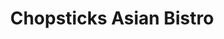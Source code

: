 ---
layout: place
title: "Chopsticks Asian Bistro"
permalink: /colorado/littleton/chopsticks-asian-bistro.html
stateAbbr: CO
stateName: Colorado
cityName: Littleton
place_id: ChIJ4dl7NmV5a4cR7csKccf7BhQ
photos:
  - name: >-
      places/ChIJ4dl7NmV5a4cR7csKccf7BhQ/photos/AeeoHcLDBoQ5BPFyrOH0iePPqHJp9UKIF6zgE4yfSn5LrYSO3DVLHAqMCZxVwzWVWJRZs51NAhKjFW00NOEHkPbExk3nnfu_HO6galeku3H40mQ30ps5CPee93PSctklrdiSOzhgi_THdugaZmCiA3KipPx9niFZURqnLgZrHiAczxeZtQnc3RUErOeqq1AUnvrvSBkKSrATTZ-ui7T1p3eCDjkUn4GhXslTr57G7a-Rl6OeVnHdCcyhN-6t1JafZVpk4bbZ-0r7SYb_82NPChlPw5vEr6-kA3ITwBqbX1MDOOvn7wNYx7chMIJjOlkX-rmTx-pVy5dGA_ibnJOEvagd1dYxvpG2EmrvEqqbGylCh-x7NpV8zQhpCV8S7aE0zS8JM2SnG4OJsVPYeBnoj4e-Fflmn6rQfUr3QPikETuPsHGNe9UW
    widthPx: 4032
    heightPx: 3024
    authorAttributions:
      - displayName: KyLee Productions
        uri: https://maps.google.com/maps/contrib/116498420815777619982
        photoUri: >-
          https://lh3.googleusercontent.com/a-/ALV-UjWWWNVQSVOFJ8T18LjMzkSjh1B8CZs9582idCq2BcrkT96g-YS4iA=s100-p-k-no-mo
    flagContentUri: >-
      https://www.google.com/local/imagery/report/?cb_client=maps_api_places.places_api&image_key=!1e10!2sCIHM0ogKEICAgIDt34ntxgE&hl=en-US
    googleMapsUri: >-
      https://www.google.com/maps/place//data=!3m4!1e2!3m2!1sCIHM0ogKEICAgIDt34ntxgE!2e10!4m2!3m1!1s0x876b7965367bd9e1:0x1406fbc7710acbed
  - name: >-
      places/ChIJ4dl7NmV5a4cR7csKccf7BhQ/photos/AeeoHcK2Njn8pVXKg5tvRWnYCWET1iBRrTkKQbXtpn6EQIoO0cNWJ4bi9UVz0HeIxs_fvo81T0uwFiGys7slGgcLgQs-KYFtPwbwGpdXf0H3k-K-xwGww_LUvL_JaFMafi0Afa1Q2Sg57oRwy1SjQxSHWAnt88JHaHxT8I3r3UQ3vL_QOCNKG3dTO1ZaZjmUsbNl_14pKKfLmNZGsf_1FApmyMBZNE6JiVKhqUfeqqwlDpriYyj2O_LA5OBMtLGml_GdOLriE4YbZ0ECj1aK-vwd2ppwCzFoPKlRdOmTSzi6vgpKmw
    widthPx: 750
    heightPx: 1000
    authorAttributions:
      - displayName: Chopsticks Asian Bistro
        uri: https://maps.google.com/maps/contrib/112186189204779140443
        photoUri: >-
          https://lh3.googleusercontent.com/a/ACg8ocI3l5KfuhN9aP50nfXza-aMFpgyj0BpgJBqMX9N_T44JE_Lqw=s100-p-k-no-mo
    flagContentUri: >-
      https://www.google.com/local/imagery/report/?cb_client=maps_api_places.places_api&image_key=!1e10!2sAF1QipOFIWQGOYRkM56DiqighXjLGICgpOifoRTM3R22&hl=en-US
    googleMapsUri: >-
      https://www.google.com/maps/place//data=!3m4!1e2!3m2!1sAF1QipOFIWQGOYRkM56DiqighXjLGICgpOifoRTM3R22!2e10!4m2!3m1!1s0x876b7965367bd9e1:0x1406fbc7710acbed
  - name: >-
      places/ChIJ4dl7NmV5a4cR7csKccf7BhQ/photos/AeeoHcKpE827XtUUqHdl_IFOetUUrj3J9Q0s4AcTNNCRe2S0cOV7Oys7Zbx79Tv_ZYkDPcitMcrGEL2QGyd2RbrCRn_8jjpbgCRXTIX-mUYk8VmQBqxh8upwiL8-rpKTHeh_tJG__wGi5VENvs2UmSqoXedvjJW6RwiyRQ7Q4HPBBLg53dZNma6ZKXHLZWJCtr0r7rW5luFxgPlCXwXlI_eXg05aSU9WpsBZRpTa1BiEMVhaDpl6EPEKGVOpWfbCaQqQqWh9MdZizEW0OiEEMgxP0UNtBH1edOaS-x430LF9G2DmO1p-Dm02s1C9Prq6xEMyEcbxCCtXUBnpBO0pU95nBSjoNU26Mqe7UjZWvfQZ2m3KQ8Stikp2r_Madxs8w1zJegqElJsKYhUMVsRbJB_BdL0ebUtoqr8yMNHTx74HeYWV5Cm2
    widthPx: 3024
    heightPx: 4032
    authorAttributions:
      - displayName: KyLee Productions
        uri: https://maps.google.com/maps/contrib/116498420815777619982
        photoUri: >-
          https://lh3.googleusercontent.com/a-/ALV-UjWWWNVQSVOFJ8T18LjMzkSjh1B8CZs9582idCq2BcrkT96g-YS4iA=s100-p-k-no-mo
    flagContentUri: >-
      https://www.google.com/local/imagery/report/?cb_client=maps_api_places.places_api&image_key=!1e10!2sCIHM0ogKEICAgIDt34ntlgE&hl=en-US
    googleMapsUri: >-
      https://www.google.com/maps/place//data=!3m4!1e2!3m2!1sCIHM0ogKEICAgIDt34ntlgE!2e10!4m2!3m1!1s0x876b7965367bd9e1:0x1406fbc7710acbed
  - name: >-
      places/ChIJ4dl7NmV5a4cR7csKccf7BhQ/photos/AeeoHcJ_OkZKOnzFnpODENjdwpKbFXBN44VMox2xbPzP9zQrirgEYSg5j8sWRV4n6fAnNQPlwV0-9zhzgD1IrjFFtArK1uMq8GvU2UWSAqYDFghn0vRdgzOz4d-XG-zoa44uwIwDLWQywGC6Jx_8PQOaLsqsWdzAagQJ-bqQm90gc_ukvcoX8KiKdlNki2TfxA0X4BcqgGAKnkMz2qjcWPjTINu_XfsiH_0hgrvgXM7R5TGjuLd054QeGOrX4UkZzQeB9oNhLK12lKLOSklZVO5Mwe3p0s3dLal7xQ0dtVTx3aGuFLUAjOJLtZkdXSYjILgxz3hF8AGEIBL8IwYGv65X9RRcaJS-1cyXKPUSPt8KNLeVApROxjlzxhkav-z_lYLavlrNnju-XBD4j5XO9VZJkgy9eNzD9YxBUDkIs7_RnAvBJ9s
    widthPx: 4000
    heightPx: 3000
    authorAttributions:
      - displayName: Roman Peek
        uri: https://maps.google.com/maps/contrib/106577046650899158593
        photoUri: >-
          https://lh3.googleusercontent.com/a-/ALV-UjWoxynqbdAKK7-svzCAnNKp4GMItJqxlA6qoof3KmxsO5XK7YEKeA=s100-p-k-no-mo
    flagContentUri: >-
      https://www.google.com/local/imagery/report/?cb_client=maps_api_places.places_api&image_key=!1e10!2sCIHM0ogKEICAgIDRmsLAwwE&hl=en-US
    googleMapsUri: >-
      https://www.google.com/maps/place//data=!3m4!1e2!3m2!1sCIHM0ogKEICAgIDRmsLAwwE!2e10!4m2!3m1!1s0x876b7965367bd9e1:0x1406fbc7710acbed
  - name: >-
      places/ChIJ4dl7NmV5a4cR7csKccf7BhQ/photos/AeeoHcJpFpp-WwM8aphuk9qRAKRQd50Z1TTG8yOiU69fEsNj21dNIxKYFGWpiv2NFzaG5T34kCEOssmHP8nq5cnAKz2c7S3mbG-1ELeUu8BcaNwp0d0xU2Frk3TlHAykCNPZkzhEdVM4w3Z91oV8fZc_SPBSKniX8VJFeZfvDQsviLtlr-iNZ5Shdazx8cIz_jixW-acum-fe6EbPtI5V2acmbb-HomKyooZhd4z3YUAr6h-XaIcwDWpjdsARx0EXcOu7xOtdbMjDl4xP49nSd79MKgNYLDumGGJxs2v-X4Yl7d6BKug65tzRLcdpVQ9iAluyLTaLITXi0fIbsEBghMg5Zjm8nzeTt_KTLNkRNYpHDHUoBkWsPI5xJDEu4n1usd7RLNz0l1MbdH2jAupr_aD3iCMOMdaSPe_N49KC6GQ37rNbA
    widthPx: 4032
    heightPx: 3024
    authorAttributions:
      - displayName: KyLee Productions
        uri: https://maps.google.com/maps/contrib/116498420815777619982
        photoUri: >-
          https://lh3.googleusercontent.com/a-/ALV-UjWWWNVQSVOFJ8T18LjMzkSjh1B8CZs9582idCq2BcrkT96g-YS4iA=s100-p-k-no-mo
    flagContentUri: >-
      https://www.google.com/local/imagery/report/?cb_client=maps_api_places.places_api&image_key=!1e10!2sCIHM0ogKEICAgIDt34ntVg&hl=en-US
    googleMapsUri: >-
      https://www.google.com/maps/place//data=!3m4!1e2!3m2!1sCIHM0ogKEICAgIDt34ntVg!2e10!4m2!3m1!1s0x876b7965367bd9e1:0x1406fbc7710acbed
  - name: >-
      places/ChIJ4dl7NmV5a4cR7csKccf7BhQ/photos/AeeoHcIo0Ow45Ll7vSVWtU8lI2VEfl20v0rdz9F3ZLHU6qQMOWPJ4Opsodb-vALzXp51Hh2if7Ic2A7ZuxSah4q11-Egm14lyEgdHS01MJRlFcN5SI3_Cthmn-crLwB5Ohm1yqUn4ae-jjzSdB-ISa4CgzFGwEJJ-L-g9d0Xzjy4QJwsJy_6-Knss9oTvNkGAgPsMffkDmF_jNyknZSV0w0iXHhqjpN6HDnVTMyV1eRjGxb4TTn_zJWawS9E2lH8fbb8AUTIBsdDZBKhvFMJRZAfR4Jo97uS7tpre1o5aQk0ElLjBanu30zjTHfzqZx_m_sxGHBSL1SrowiVUJ0LdvGdxvqKfm1gSDBfNCeSZ0chxfGalRWiBroyvjiObatRREqZsGooSDFvWtoOivu2o6XKGzi7XBsla-LDlMpNvuPZ79Q
    widthPx: 3024
    heightPx: 4032
    authorAttributions:
      - displayName: Marcin Czosnyka
        uri: https://maps.google.com/maps/contrib/108118766364068817561
        photoUri: >-
          https://lh3.googleusercontent.com/a/ACg8ocLbAZX59m6FbBUWgH5KXKV8ne02ZlIeWLvjuYda1JyOQasD2_A=s100-p-k-no-mo
    flagContentUri: >-
      https://www.google.com/local/imagery/report/?cb_client=maps_api_places.places_api&image_key=!1e10!2sCIHM0ogKEICAgIDz0s-EMA&hl=en-US
    googleMapsUri: >-
      https://www.google.com/maps/place//data=!3m4!1e2!3m2!1sCIHM0ogKEICAgIDz0s-EMA!2e10!4m2!3m1!1s0x876b7965367bd9e1:0x1406fbc7710acbed
  - name: >-
      places/ChIJ4dl7NmV5a4cR7csKccf7BhQ/photos/AeeoHcKhqHEBKNDdDzpdwbVxvLA9Sa4H6J5fi0f-1iCjKJ96IvejYVJXQgyxevdYJcscS9xGNpC5vbgPAAKnCTPFpLZOL9fzW0LSPTMioqRT9U6Z2jww0FewUp8RaJeNHLKB9Lox6kPWS2CrFYhMs37M17yuV6Z0qspXrsrdsKyyBRLotVHKZ2Ag8A_Z7jBxZmSfoTmpi85ZQXPzsV87M3almTMUqVOV9ByzSBywZvS_GpLfvlqET7EMa2mByPkZuppwzIhUGPxPvruGAPBY5A1Ow7vgva-v1hgTzyT1A8hp-zTPvtWhZG8u3342GNSP-_dogSETzQr6wup6n0RNvZvOTPJot__VTw5kONjP24HM7dMC3c6YHPdNoHYsvQ9qaCqDjYCA6y5h4zPTCMg2gt21jl6TkKTlne-QfYqta6Z8oaiv8A
    widthPx: 4000
    heightPx: 2252
    authorAttributions:
      - displayName: Jimmy Allen
        uri: https://maps.google.com/maps/contrib/118335961948555455872
        photoUri: >-
          https://lh3.googleusercontent.com/a-/ALV-UjXa49btjnal-MY6rXuetk0FcLCxp2-FurhKxJM_hFemAdwiC6Onng=s100-p-k-no-mo
    flagContentUri: >-
      https://www.google.com/local/imagery/report/?cb_client=maps_api_places.places_api&image_key=!1e10!2sCIHM0ogKEICAgICqwamDLw&hl=en-US
    googleMapsUri: >-
      https://www.google.com/maps/place//data=!3m4!1e2!3m2!1sCIHM0ogKEICAgICqwamDLw!2e10!4m2!3m1!1s0x876b7965367bd9e1:0x1406fbc7710acbed
  - name: >-
      places/ChIJ4dl7NmV5a4cR7csKccf7BhQ/photos/AeeoHcJY9_2ADGdFcRvNiYmr8jbba3xdlBHNDT6wHwzx0LWsfg-PtluJjTdPaPMeW3Ok5y2gsWvm588Ju2IwDdTtdK5pQzlykXM9FzEKThFuikOR0UgdmTz-inKckysvVwAYJIK1n70b5f2NysEWBW8PVvN11ZE704ccBmM5G8FHlrOU14jc8yPVB-9Qrh2jBababjtRn_CkqFtgXgG5psgC5EzyUcBioqeCbMj6eVPp7klBUUPjBEw4d3ICKLJF9_fB8t-Qe--wpdiqqIF4UgmAEiMcELJozAl1bEwhbOMPDXfkhK3PxqwknPQckv2fPgPp0DlvAqL8p0fpAWEn3FKnT9O3N1gbVpd0J94RFVb8ajQR0PBf8x4C_WpvXE3tta2x7bddX9O-X_7DIqKBRUDuY3XNFT1j9sL7d7MG_EErHR4
    widthPx: 4000
    heightPx: 2252
    authorAttributions:
      - displayName: Jimmy Allen
        uri: https://maps.google.com/maps/contrib/118335961948555455872
        photoUri: >-
          https://lh3.googleusercontent.com/a-/ALV-UjXa49btjnal-MY6rXuetk0FcLCxp2-FurhKxJM_hFemAdwiC6Onng=s100-p-k-no-mo
    flagContentUri: >-
      https://www.google.com/local/imagery/report/?cb_client=maps_api_places.places_api&image_key=!1e10!2sCIHM0ogKEICAgICqwcmQKA&hl=en-US
    googleMapsUri: >-
      https://www.google.com/maps/place//data=!3m4!1e2!3m2!1sCIHM0ogKEICAgICqwcmQKA!2e10!4m2!3m1!1s0x876b7965367bd9e1:0x1406fbc7710acbed
  - name: >-
      places/ChIJ4dl7NmV5a4cR7csKccf7BhQ/photos/AeeoHcK-pTVsMkT33iCbGCz1hop5ngKdkEm5y3W3qUJqV6b3Y_nnZl-l4fmzwkdHwTKHfCHh8JFKxd45A1APjBQtB1XZeD5JR71w0VCtJsYY9a8nnAULtR3lo7b7d-UxBp7tnX4jStbyTEvwYayJ-gEme1i_oQN8evIb4Rx3Xp5QIqkhzA7YCWpObd3ZPeuZgyF-F4gfMpVVI3D2lAf7ffCf7E1nRWsWFW6BjjGVi8dG5bWgGDc-ncqAUSuqfab_mN-FEhJhvXPMg6tDPKTcyXKEXc_chfDBVEbofTOjmYL1b7_giiCCVQLbF39NhJj2bIUvPoymlJwLKu2KIjO8W_iNbyb2_Re1cfGoTsVXSbxKNrA-jLSGIJYlikV3KwCJOc3eIKdyeoBfOqfh4B5NyV_H46qaXsDAj6y7x1MtdEvxKox27IE5
    widthPx: 3000
    heightPx: 4000
    authorAttributions:
      - displayName: Roman Peek
        uri: https://maps.google.com/maps/contrib/106577046650899158593
        photoUri: >-
          https://lh3.googleusercontent.com/a-/ALV-UjWoxynqbdAKK7-svzCAnNKp4GMItJqxlA6qoof3KmxsO5XK7YEKeA=s100-p-k-no-mo
    flagContentUri: >-
      https://www.google.com/local/imagery/report/?cb_client=maps_api_places.places_api&image_key=!1e10!2sCIHM0ogKEICAgIDRmsLAgwE&hl=en-US
    googleMapsUri: >-
      https://www.google.com/maps/place//data=!3m4!1e2!3m2!1sCIHM0ogKEICAgIDRmsLAgwE!2e10!4m2!3m1!1s0x876b7965367bd9e1:0x1406fbc7710acbed
  - name: >-
      places/ChIJ4dl7NmV5a4cR7csKccf7BhQ/photos/AeeoHcKpNR5rwcpK9PMT4RGyNMPuFUPRrJAf22v6BH0UI6_A9debGKfFexP4pI1SCvLZL2SuV1xcRkVm3MjEaL4VCikPSpFbVQFql5fJUR-CNmqXXqVY-GDea--YsCVEdvA4TDlFrNmZ-5FFhgB6vXYhYVQ6xcuL9IzO-lsJuLOQnIYf9PyLNIyqOD8NnqQl5paBbxTtTSHTh1jvOOeikC4O2GVnUlA3_JMzK9T4CSsTvTRzZTPRxE0ul_RGTxC8Jh-tgTf6KmI8rwZuRdtN8X89BqT0Eg7kqtylzyIjQjVRt5GFctxSJR7sEV2imip1HbYAgkGPkGtYiYEDty62iomb02OmWpvaCqWqWpQ_0sq-Vx7yLtzigNZC4cWpX12qCZl31KIw4Jk-x7ysr9dj8P_dre78BslvoIjG2G7g0Ecf541fucTX
    widthPx: 4000
    heightPx: 2252
    authorAttributions:
      - displayName: Jimmy Allen
        uri: https://maps.google.com/maps/contrib/118335961948555455872
        photoUri: >-
          https://lh3.googleusercontent.com/a-/ALV-UjXa49btjnal-MY6rXuetk0FcLCxp2-FurhKxJM_hFemAdwiC6Onng=s100-p-k-no-mo
    flagContentUri: >-
      https://www.google.com/local/imagery/report/?cb_client=maps_api_places.places_api&image_key=!1e10!2sCIHM0ogKEICAgICqwcmAvAE&hl=en-US
    googleMapsUri: >-
      https://www.google.com/maps/place//data=!3m4!1e2!3m2!1sCIHM0ogKEICAgICqwcmAvAE!2e10!4m2!3m1!1s0x876b7965367bd9e1:0x1406fbc7710acbed
address: 5935 S Zang St unit 2-3, Littleton, CO 80127, USA
street: 5935 S Zang St unit 2-3
city: Littleton
state: CO
zip: '80127'
country: USA
neighborhood: Summit Ridge at West Meadows
latitude: '39.608885'
longitude: '-105.146964'
accessibility_options:
  wheelchairAccessibleParking: true
  wheelchairAccessibleEntrance: true
  wheelchairAccessibleSeating: true
business_status: OPERATIONAL
name: Chopsticks Asian Bistro
google_maps_links:
  directionsUri: >-
    https://www.google.com/maps/dir//''/data=!4m7!4m6!1m1!4e2!1m2!1m1!1s0x876b7965367bd9e1:0x1406fbc7710acbed!3e0
  placeUri: https://maps.google.com/?cid=1443117564632419309
  writeAReviewUri: >-
    https://www.google.com/maps/place//data=!4m3!3m2!1s0x876b7965367bd9e1:0x1406fbc7710acbed!12e1
  reviewsUri: >-
    https://www.google.com/maps/place//data=!4m4!3m3!1s0x876b7965367bd9e1:0x1406fbc7710acbed!9m1!1b1
  photosUri: >-
    https://www.google.com/maps/place//data=!4m3!3m2!1s0x876b7965367bd9e1:0x1406fbc7710acbed!10e5
primary_type: Chinese Restaurant
opening_hours:
  regular: null
  current: null
secondary_opening_hours:
  regular:
    weekdayDescriptions: null
    type: null
  current:
    weekdayDescriptions: null
    type: null
phone: null
price_level: null
price_range: null
rating: null
rating_count: 0
website: null
description: null
reviews: null
parking_options: null
payment_options: null
allow_dogs: null
curbside_pickup: null
delivery: null
dine_in: null
good_for_children: null
good_for_groups: null
good_for_sports: null
live_music: null
menu_for_children: null
outdoor_seating: null
reservable: null
restroom: null
serves_beer: null
serves_breakfast: null
serves_brunch: null
serves_cocktails: null
serves_coffee: null
serves_dinner: null
serves_dessert: null
serves_lunch: null
serves_vegetarian_food: null
serves_wine: null
takeout: null

---